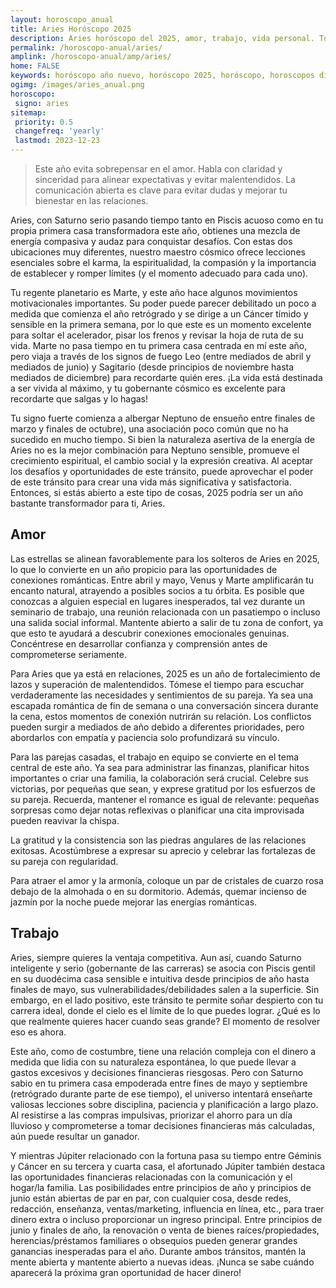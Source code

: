 ```yaml
---
layout: horoscopo_anual
title: Aries Horóscopo 2025 
description: Aries horóscopo del 2025, amor, trabajo, vida personal. Todas las predicciones para Aries 2025 gratis. Disfruta este año nuevo.
permalink: /horoscopo-anual/aries/
amplink: /horoscopo-anual/amp/aries/
home: FALSE
keywords: horóscopo año nuevo, horóscopo 2025, horóscopo, horoscopos diarios gratis del dia de hoy, horóscopo diario gratis,horóscopo ano nuevo 2025, horóscopo esperanza gracia, horoscopo Aries 2025, horoscop, horóscopos gratis, horoscopo Aries, horoscopo Aries 2025 gratis, Tarot, Astrologia, Zodíaco, Aries, horoscopo gratis,tarot en femenino,videncia gratuita,horoscopos gratuitos,horóscopos, astrologia,videncia gratis
ogimg: /images/aries_anual.png
horoscopo:
 signo: aries
sitemap:
 priority: 0.5
 changefreq: 'yearly'
 lastmod: 2023-12-23
---
```





> Este año evita sobrepensar en el amor. Habla con claridad y sinceridad para alinear expectativas y evitar malentendidos. La comunicación abierta es clave para evitar dudas y mejorar tu bienestar en las relaciones.


Aries, con Saturno serio pasando tiempo tanto en Piscis acuoso como en tu propia primera casa transformadora este año, obtienes una mezcla de energía compasiva y audaz para conquistar desafíos. Con estas dos ubicaciones muy diferentes, nuestro maestro cósmico ofrece lecciones esenciales sobre el karma, la espiritualidad, la compasión y la importancia de establecer y romper límites (y el momento adecuado para cada uno). 

Tu regente planetario es Marte, y este año hace algunos movimientos motivacionales importantes. Su poder puede parecer debilitado un poco a medida que comienza el año retrógrado y se dirige a un Cáncer tímido y sensible en la primera semana, por lo que este es un momento excelente para soltar el acelerador, pisar los frenos y revisar la hoja de ruta de su vida. Marte no pasa tiempo en tu primera casa centrada en mí este año, pero viaja a través de los signos de fuego Leo (entre mediados de abril y mediados de junio) y Sagitario (desde principios de noviembre hasta mediados de diciembre) para recordarte quién eres. ¡La vida está destinada a ser vivida al máximo, y tu gobernante cósmico es excelente para recordarte que salgas y lo hagas!

Tu signo fuerte comienza a albergar Neptuno de ensueño entre finales de marzo y finales de octubre), una asociación poco común que no ha sucedido en mucho tiempo. Si bien la naturaleza asertiva de la energía de Aries no es la mejor combinación para Neptuno sensible, promueve el crecimiento espiritual, el cambio social y la expresión creativa. Al aceptar los desafíos y oportunidades de este tránsito, puede aprovechar el poder de este tránsito para crear una vida más significativa y satisfactoria. Entonces, si estás abierto a este tipo de cosas, 2025 podría ser un año bastante transformador para ti, Aries.

## Amor

Las estrellas se alinean favorablemente para los solteros de Aries en 2025, lo que lo convierte en un año propicio para las oportunidades de conexiones románticas. Entre abril y mayo, Venus y Marte amplificarán tu encanto natural, atrayendo a posibles socios a tu órbita. Es posible que conozcas a alguien especial en lugares inesperados, tal vez durante un seminario de trabajo, una reunión relacionada con un pasatiempo o incluso una salida social informal. Mantente abierto a salir de tu zona de confort, ya que esto te ayudará a descubrir conexiones emocionales genuinas. Concéntrese en desarrollar confianza y comprensión antes de comprometerse seriamente.

Para Aries que ya está en relaciones, 2025 es un año de fortalecimiento de lazos y superación de malentendidos. Tómese el tiempo para escuchar verdaderamente las necesidades y sentimientos de su pareja. Ya sea una escapada romántica de fin de semana o una conversación sincera durante la cena, estos momentos de conexión nutrirán su relación. Los conflictos pueden surgir a mediados de año debido a diferentes prioridades, pero abordarlos con empatía y paciencia solo profundizará su vínculo.

Para las parejas casadas, el trabajo en equipo se convierte en el tema central de este año. Ya sea para administrar las finanzas, planificar hitos importantes o criar una familia, la colaboración será crucial. Celebre sus victorias, por pequeñas que sean, y exprese gratitud por los esfuerzos de su pareja. Recuerda, mantener el romance es igual de relevante: pequeñas sorpresas como dejar notas reflexivas o planificar una cita improvisada pueden reavivar la chispa.

La gratitud y la consistencia son las piedras angulares de las relaciones exitosas. Acostúmbrese a expresar su aprecio y celebrar las fortalezas de su pareja con regularidad.

Para atraer el amor y la armonía, coloque un par de cristales de cuarzo rosa debajo de la almohada o en su dormitorio. Además, quemar incienso de jazmín por la noche puede mejorar las energías románticas.

## Trabajo

Aries, siempre quieres la ventaja competitiva. Aun así, cuando Saturno inteligente y serio (gobernante de las carreras) se asocia con Piscis gentil en su duodécima casa sensible e intuitiva desde principios de año hasta finales de mayo, sus vulnerabilidades/debilidades salen a la superficie. Sin embargo, en el lado positivo, este tránsito te permite soñar despierto con tu carrera ideal, donde el cielo es el límite de lo que puedes lograr. ¿Qué es lo que realmente quieres hacer cuando seas grande? El momento de resolver eso es ahora.

Este año, como de costumbre, tiene una relación compleja con el dinero a medida que lidia con su naturaleza espontánea, lo que puede llevar a gastos excesivos y decisiones financieras riesgosas. Pero con Saturno sabio en tu primera casa empoderada entre fines de mayo y septiembre (retrógrado durante parte de ese tiempo), el universo intentará enseñarte valiosas lecciones sobre disciplina, paciencia y planificación a largo plazo. Al resistirse a las compras impulsivas, priorizar el ahorro para un día lluvioso y comprometerse a tomar decisiones financieras más calculadas, aún puede resultar un ganador.

Y mientras Júpiter relacionado con la fortuna pasa su tiempo entre Géminis y Cáncer en su tercera y cuarta casa, el afortunado Júpiter también destaca las oportunidades financieras relacionadas con la comunicación y el hogar/la familia. Las posibilidades entre principios de año y principios de junio están abiertas de par en par, con cualquier cosa, desde redes, redacción, enseñanza, ventas/marketing, influencia en línea, etc., para traer dinero extra o incluso proporcionar un ingreso principal. Entre principios de junio y finales de año, la renovación o venta de bienes raíces/propiedades, herencias/préstamos familiares o obsequios pueden generar grandes ganancias inesperadas para el año. Durante ambos tránsitos, mantén la mente abierta y mantente abierto a nuevas ideas. ¡Nunca se sabe cuándo aparecerá la próxima gran oportunidad de hacer dinero!
